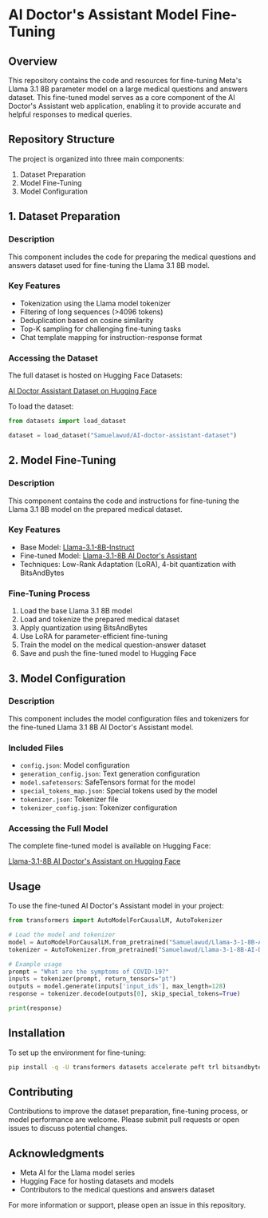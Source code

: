 # AI Doctor's Assistant Model Fine-Tuning

## Overview

This repository contains the code and resources for fine-tuning Meta's Llama 3.1 8B parameter model on a large medical questions and answers dataset. This fine-tuned model serves as a core component of the AI Doctor's Assistant web application, enabling it to provide accurate and helpful responses to medical queries.

## Repository Structure

The project is organized into three main components:

1. Dataset Preparation
2. Model Fine-Tuning
3. Model Configuration

## 1. Dataset Preparation

### Description

This component includes the code for preparing the medical questions and answers dataset used for fine-tuning the Llama 3.1 8B model.

### Key Features

- Tokenization using the Llama model tokenizer
- Filtering of long sequences (>4096 tokens)
- Deduplication based on cosine similarity
- Top-K sampling for challenging fine-tuning tasks
- Chat template mapping for instruction-response format

### Accessing the Dataset

The full dataset is hosted on Hugging Face Datasets:

[AI Doctor Assistant Dataset on Hugging Face](https://huggingface.co/datasets/Samuelawud/AI-doctor-assistant-dataset)

To load the dataset:

```python
from datasets import load_dataset

dataset = load_dataset("Samuelawud/AI-doctor-assistant-dataset")
```

## 2. Model Fine-Tuning

### Description

This component contains the code and instructions for fine-tuning the Llama 3.1 8B model on the prepared medical dataset.

### Key Features

- Base Model: [Llama-3.1-8B-Instruct](https://huggingface.co/meta-llama/Llama-3.1-8B-Instruct)
- Fine-tuned Model: [Llama-3.1-8B AI Doctor's Assistant](https://huggingface.co/Samuelawud/Llama-3-1-8B-AI-Doctors-Assistant)
- Techniques: Low-Rank Adaptation (LoRA), 4-bit quantization with BitsAndBytes

### Fine-Tuning Process

1. Load the base Llama 3.1 8B model
2. Load and tokenize the prepared medical dataset
3. Apply quantization using BitsAndBytes
4. Use LoRA for parameter-efficient fine-tuning
5. Train the model on the medical question-answer dataset
6. Save and push the fine-tuned model to Hugging Face

## 3. Model Configuration

### Description

This component includes the model configuration files and tokenizers for the fine-tuned Llama 3.1 8B AI Doctor's Assistant model.

### Included Files

- `config.json`: Model configuration
- `generation_config.json`: Text generation configuration
- `model.safetensors`: SafeTensors format for the model
- `special_tokens_map.json`: Special tokens used by the model
- `tokenizer.json`: Tokenizer file
- `tokenizer_config.json`: Tokenizer configuration

### Accessing the Full Model

The complete fine-tuned model is available on Hugging Face:

[Llama-3.1-8B AI Doctor's Assistant on Hugging Face](https://huggingface.co/Samuelawud/Llama-3-1-8B-AI-Doctors-Assistant/tree/main)

## Usage

To use the fine-tuned AI Doctor's Assistant model in your project:

```python
from transformers import AutoModelForCausalLM, AutoTokenizer

# Load the model and tokenizer
model = AutoModelForCausalLM.from_pretrained("Samuelawud/Llama-3-1-8B-AI-Doctors-Assistant")
tokenizer = AutoTokenizer.from_pretrained("Samuelawud/Llama-3-1-8B-AI-Doctors-Assistant")

# Example usage
prompt = "What are the symptoms of COVID-19?"
inputs = tokenizer(prompt, return_tensors="pt")
outputs = model.generate(inputs['input_ids'], max_length=128)
response = tokenizer.decode(outputs[0], skip_special_tokens=True)

print(response)
```

## Installation

To set up the environment for fine-tuning:

```bash
pip install -q -U transformers datasets accelerate peft trl bitsandbytes wandb
```

## Contributing

Contributions to improve the dataset preparation, fine-tuning process, or model performance are welcome. Please submit pull requests or open issues to discuss potential changes.

## Acknowledgments

- Meta AI for the Llama model series
- Hugging Face for hosting datasets and models
- Contributors to the medical questions and answers dataset

For more information or support, please open an issue in this repository.
